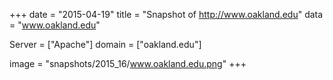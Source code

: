 
+++
date = "2015-04-19"
title = "Snapshot of http://www.oakland.edu"
data = "www.oakland.edu"

Server = ["Apache"]
domain = ["oakland.edu"]

  image = "snapshots/2015_16/www.oakland.edu.png"
+++
#
